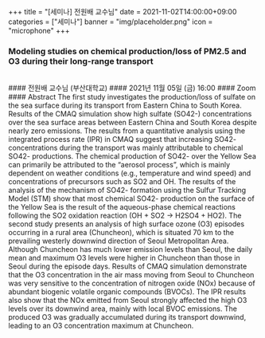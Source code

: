﻿+++
title = "[세미나] 전원배 교수님"
date = 2021-11-02T14:00:00+09:00
categories = ["세미나"]
banner = "img/placeholder.png"
icon = "microphone"
+++
### Modeling studies on chemical production/loss of PM2.5 and O3 during their long-range transport
<br>
#### 전원배 교수님 (부산대학교)
#### 2021년 11월 05일 (금) 16:00
#### Zoom
<br>
#### Abstract
The first study investigates the production/loss of sulfate on the sea surface during its transport from Eastern China to South Korea. Results of the CMAQ simulation show high sulfate (SO42-) concentrations over the sea surface areas between Eastern China and South Korea despite nearly zero emissions. The results from a quantitative analysis using the integrated process rate (IPR) in CMAQ suggest that increasing SO42- concentrations during the transport was mainly attributable to chemical SO42- productions. The chemical production of SO42- over the Yellow Sea can primarily be attributed to the “aerosol process”, which is mainly dependent on weather conditions (e.g., temperature and wind speed) and concentrations of precursors such as SO2 and OH. The results of the analysis of the mechanism of SO42- formation using the Sulfur Tracking Model (STM) show that most chemical SO42- production on the surface of the Yellow Sea is the result of the aqueous-phase chemical reactions following the SO2 oxidation reaction (OH + SO2 → H2SO4 + HO2). The second study presents an analysis of high surface ozone (O3) episodes occurring in a rural area (Chuncheon), which is situated 70 km to the prevailing westerly downwind direction of Seoul Metropolitan Area. Although Chuncheon has much lower emission levels than Seoul, the daily mean and maximum O3 levels were higher in Chuncheon than those in Seoul during the episode days. Results of CMAQ simulation demonstrate that the O3 concentration in the air mass moving from Seoul to Chuncheon was very sensitive to the concentration of nitrogen oxide (NOx) because of abundant biogenic volatile organic compounds (BVOCs). The IPR results also show that the NOx emitted from Seoul strongly affected the high O3 levels over its downwind area, mainly with local BVOC emissions. The produced O3 was gradually accumulated during its transport downwind, leading to an O3 concentration maximum at Chuncheon.

